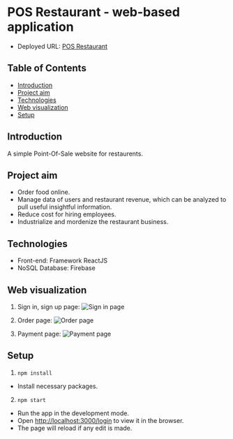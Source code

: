 # POS Restaurant - web-based application 
* Deployed URL: [POS Restaurant](https://pos-restaurant.vercel.app/login)

## Table of Contents
* [Introduction](#introduction)
* [Project aim](#project-aim)
* [Technologies](#technologies)
* [Web visualization](#web-visualization)
* [Setup](#setup)

## Introduction
A simple Point-Of-Sale website for restaurents.

## Project aim
* Order food online.
* Manage data of users and restaurant revenue, which can be analyzed to pull useful insightful information.
* Reduce cost for hiring employees.
* Industrialize and mordenize the restaurant business.

## Technologies
* Front-end: Framework ReactJS
* NoSQL Database: Firebase

## Web visualization
1. Sign in, sign up page:
![Sign in page](https://user-images.githubusercontent.com/90770150/165794048-98201b28-3e43-4850-a120-b6c8a0e3d980.png)

2. Order page:
![Order page](https://user-images.githubusercontent.com/90770150/165794183-3ab4fbb0-18db-4f30-9750-55c4bf7c5179.png)

3. Payment page:
![Payment page](https://user-images.githubusercontent.com/90770150/165794317-aecadf31-85f5-4383-afe6-15b784ccdd76.png)

## Setup
1. `npm install`
- Install necessary packages.
2. `npm start`
- Run the app in the development mode.
- Open [http://localhost:3000/login](http://localhost:3000/login) to view it in the browser.
- The page will reload if any edit is made.
